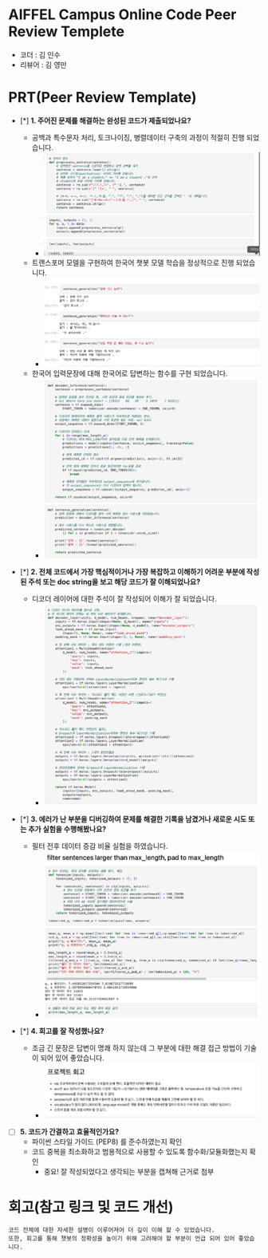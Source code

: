 # AIFFEL Campus Online Code Peer Review Templete
- 코더 : 김 인수
- 리뷰어 : 김 영만


# PRT(Peer Review Template)
- [*]  **1. 주어진 문제를 해결하는 완성된 코드가 제출되었나요?**
    - 공백과 특수문자 처리, 토크나이징, 병렬데이터 구축의 과정이 적절히 진행 되었습니다.
        - ![d_process](./d_process.png)
    - 트랜스포머 모델을 구현하여 한국어 챗봇 모델 학습을 정상적으로 진행 되었습니다.
        - ![done](./done.png)
    - 한국어 입력문장에 대해 한국어로 답변하는 함수를 구현 되었습니다.
        - ![gen_doc](./gen_doc.png)

- [*]  **2. 전체 코드에서 가장 핵심적이거나 가장 복잡하고 이해하기 어려운 부분에 작성된 
주석 또는 doc string을 보고 해당 코드가 잘 이해되었나요?**
    - 디코더 레이어에 대한 주석이 잘 작성되어 이해가 잘 되었습니다.
        - ![de_doc](./de_doc.png)    

- [*]  **3. 에러가 난 부분을 디버깅하여 문제를 해결한 기록을 남겼거나
새로운 시도 또는 추가 실험을 수행해봤나요?**
    - 필터 전후 데이터 증감 비율 실험을 하였습니다.
        - ![add_trial](add_trial.png)
        
- [*]  **4. 회고를 잘 작성했나요?**
    - 조금 긴 문장은 답변이 명쾌 하지 않는데 그 부분에 대한 해결 접근 방법이 기술이 되어 있어 좋았습니다.
       - ![review](./review.png)
        
- [ ]  **5. 코드가 간결하고 효율적인가요?**
    - 파이썬 스타일 가이드 (PEP8) 를 준수하였는지 확인
    - 코드 중복을 최소화하고 범용적으로 사용할 수 있도록 함수화/모듈화했는지 확인
        - 중요! 잘 작성되었다고 생각되는 부분을 캡쳐해 근거로 첨부


# 회고(참고 링크 및 코드 개선)
```
코드 전체에 대한 자세한 설명이 이루어져어 더 깊이 이해 할 수 있었습니다.
또한, 회고를 통해 챗봇의 정확성을 높이기 위해 고려해야 할 부분이 언급 되어 있어 좋았습니다.
```

